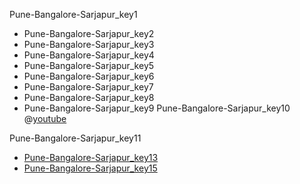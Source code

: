 Pune-Bangalore-Sarjapur_key1
- Pune-Bangalore-Sarjapur_key2
- Pune-Bangalore-Sarjapur_key3
- Pune-Bangalore-Sarjapur_key4
- Pune-Bangalore-Sarjapur_key5
- Pune-Bangalore-Sarjapur_key6
- Pune-Bangalore-Sarjapur_key7
- Pune-Bangalore-Sarjapur_key8
- Pune-Bangalore-Sarjapur_key9
Pune-Bangalore-Sarjapur_key10
@[youtube](UMvmVW5QUo4)

Pune-Bangalore-Sarjapur_key11
- [Pune-Bangalore-Sarjapur_key13](https://docs.google.com/presentation/d/1pNuqtESgWuEvn1N9Httvv8Rq32GefyzO6WrLTbibY4g/edit?usp=sharing)
- [Pune-Bangalore-Sarjapur_key15](https://drive.google.com/file/d/1nC304hPmYxGhMCQ4elEON6KAN_cYXwh2/view?usp=sharing)
